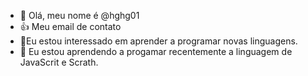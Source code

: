- 👋 Olá, meu nome é @hghg01
- :+1: Meu email de contato 
- 👀Eu estou interessado em aprender a programar novas linguagens.
- 🌱 Eu estou aprendendo a progamar recentemente a linguagem de JavaScrit e Scrath.

